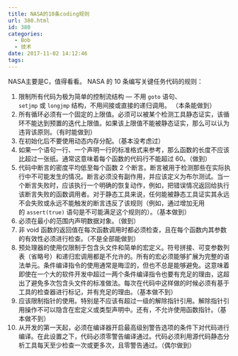 ```yaml
---
title: NASA的10条coding规则
url: 380.html
id: 380
categories:
  - Bob
  - 技术
date: 2017-11-02 14:12:46
tags:
---
```


NASA主要是C，值得看看。 NASA 的 10 条编写关键任务代码的规则：

1.  限制所有代码为极为简单的控制流结构 — 不用 `goto` 语句、`setjmp` 或 `longjmp` 结构，不用间接或直接的递归调用。 （本条能做到）
2.  所有循环必须有一个固定的上限值。必须可以被某个检测工具静态证实，该循环不能达到预置的迭代上限值。如果该上限值不能被静态证实，那么可以认为违背该原则。（有时能做到）
3.  在初始化后不要使用动态内存分配。（基本没考虑过）
4.  如果一个语句一行、一个声明一行的标准格式来参考，那么函数的长度不应该比超过一张纸。通常这意味着每个函数的代码行不能超过 60。（做到）
5.  代码中断言的密度平均低至每个函数 2 个断言。断言被用于检测那些在实际执行中不可能发生的情况。断言必须没有副作用，并应该定义为布尔测试。当一个断言失败时，应该执行一个明确的恢复动作，例如，把错误情况返回给执行该断言失败的函数调用者。对于静态工具来说，任何能被静态工具证实其永远不会失败或永远不能触发的断言违反了该规则（例如，通过增加无用的 `assert(true)` 语句是不可能满足这个规则的）。（基本做到）
6.  必须在最小的范围内声明数据对象。（做到）
7.  非 void 函数的返回值在每次函数调用时都必须检查，且在每个函数内其参数的有效性必须进行检查。（不是全部能做到）
8.  预处理器的使用仅限制于包含头文件和简单的宏定义。符号拼接、可变参数列表（省略号）和递归宏调用都是不允许的。所有的宏必须能够扩展为完整的语法单元。条件编译指令的使用通常是晦涩的，但也不总是能够避免。这意味着即使在一个大的软件开发中超过一两个条件编译指令也要有充足的理由，这超出了避免多次包含头文件的标准做法。每次在代码中这样做的时候必须有基于工具的检查器进行标记，并有充足的理由。（基本做不到）
9.  应该限制指针的使用。特别是不应该有超过一级的解除指针引用。解除指针引用操作不可以隐含在宏定义或类型声明中。还有，不允许使用函数指针。（基本做不到）
10.  从开发的第一天起，必须在编译器开启最高级别警告选项的条件下对代码进行编译。在此设置之下，代码必须零警告编译通过。代码必须利用源代码静态分析工具每天至少检查一次或更多次，且零警告通过。（偶尔做到）